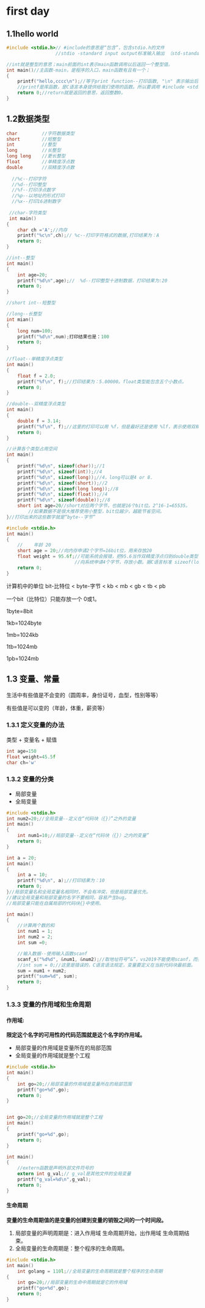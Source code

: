 # first day

## 1.1hello world

```c
#include <stdio.h>// #include的意思是“包含”，包含stdio.h的文件
                  //stdio -standard input output标准输入输出 （std-standard）（i-input）（o-output）。

//int就是整型的意思；main前面的int表示main函数调用以后返回一个整型值。
int main()//主函数-main，是程序的入口，main函数有且有一个；
{
	printf("hello,cccc\n");//等于print function--打印函数, "\n" 表示输出后换行
	//printf是库函数，是C语言本身提供给我们使用的函数。所以要调用 #include <stdio>
	return 0;//return就是返回的意思，返回整数0。
}

```

## 1.2数据类型

```c
char         //字符数据类型
short        //短整型 
int          //整型
long         //长整型
long long    //更长整型
float        //单精度浮点数
double       //双精度浮点数
 
  //%c--打印字符
  //%d--打印整型
  //%f--打印浮点数字
  //%p--以地址的形式打印
  //%x--打印16进制数字
    
 //char-字符类型
 int main()
{
    char ch ='A';//内存
    printf("%c\n",ch);// %c--打印字符格式的数据,打印结果为：A
    return 0;
}

//int--整型
int main()
{
    int age=20;
    printf("%d\n",age);//  %d--打印整型十进制数据，打印结果为:20
    return 0;
}

//short int--短整型

//long--长整型
int mian()
{
    long num=100;
    printf("%d\n",num);打印结果也是：100
    return 0;
}

//float--单精度浮点类型
int main()
{
    float f = 2.0;
    printf("%f\n", f);//打印结果为：5.00000。float类型能包含五个小数点。
    return 0;
}

//double--双精度浮点类型
int main()
{
    double f = 3.14;
    printf("%f\n", f);//这里的打印可以用 %f，但是最好还是使用 %lf，表示使用双精度打印。
    return 0;
}

//计算各个类型占用空间
int main()
{
    printf("%d\n", sizeof(char));//1
    printf("%d\n", sizeof(int));//4
    printf("%d\n", sizeof(long));//4，long可以是4 or 8.
    printf("%d\n", sizeof(short));//2
    printf("%d\n", sizeof(long long));//8
    printf("%d\n", sizeof(float));//4
    printf("%d\n", sizeof(double));//8
    short int age=20//short对应两个字节，也就是16个bit位。2^16-1=65535。
        //如果数据不是很大推荐使用小整型，bit位越少，越能节省空间。
}//打印出来的这些数字就是“byte--字节”

#include <stdio.h>
int main()
{
    //    年龄 20
    short age = 20;//向内存申请2个字节=16bit位，用来存放20
    float weight = 95.6f;//可能系统会报错，把95.6当作双精度浮点归到double类型；在95.6后面加一个“f”，说明为单精度浮点即可解决。
                         //向系统申请4个字节，存放小数。据C语言标准 sizeof(long) >= sizeof(int),根据平台不同，long可能是4或8.
    return 0;
}
```

计算机中的单位
bit-比特位 < byte-字节 < kb < mb < gb < tb < pb 

一个bit（比特位）只能存放一个 0或1。

1byte=8bit

1kb=1024byte

1mb=1024kb

1tb=1024mb

1pb=1024mb



## 1.3 变量、常量

生活中有些值是不会变的（圆周率，身份证号，血型，性别等等）

有些值是可以变的（年龄，体重，薪资等）



### 1.3.1 定义变量的办法

类型  + 变量名 + 赋值

```c
int age=150
float weight=45.5f
char ch='w'
```



### 1.3.2 变量的分类

- 局部变量
- 全局变量

```c
#include <stdio.h>
int num2=20;//全局变量--定义在“代码块（{}）”之外的变量
int main()
{
    int num1=10;//局部变量--定义在“代码块（{}）之内的变量”
    return 0;
}

int a = 20;
int main()
{
    int a = 10;
    printf("%d\n", a);//打印结果为：10
    return 0;
}//局部变量名和全局变量名相同时，不会有冲突，但是局部变量优先。
//建议全局变量和局部变量的名字不要相同，容易产生bug。
//局部变量只能在自属局部的代码块{}中使用。

int main()
{
    //计算两个数的和
    int num1 = 1;
    int num2 = 2;
    int sum =0;

    //输入数据--使用输入函数scanf
    scanf_s("%d%d", &num1, &num2);//取地址符号“&”，vs2019不能使用scanf，而要使用scanf_s
    //int sum = 0;//这里是错误的，C语言语法规定，变量要定义在当前代码块最前面。
    sum = num1 + num2;
    printf("sum=%d", sum);
    return 0;
}

```



### 1.3.3 变量的作用域和生命周期

#### **作用域:**

**限定这个名字的可用性的代码范围就是这个名字的作用域。**

- 局部变量的作用域是变量所在的局部范围
- 全局变量的作用域就是整个工程

```c
#include <stdio.h>
int main()
{
    int go=20;//局部变量的作用域是变量所在的局部范围
    printf("go+%d",go);
    return 0;
}


int go=20;//全局变量的作用域就是整个工程
int main()
{
    printf("go+%d",go);
    return 0;
}

int main()
{
    //extern函数是声明外部文件符号的
    extern int g_val;// g_val是其他文件的全局变量
    printf("g_val=%d\n",g_val);
    return 0;
}
```

#### 生命周期

**变量的生命周期值的是变量的创建到变量的销毁之间的一个时间段。**

1. 局部变量的声明周期是：进入作用域  生命周期开始，出作用域 生命周期结束。
2. 全局变量的生命周期是：整个程序的生命周期。

```c
#include <stdio.h>
int main()
    int golang = 110l;//全局变量的生命周期就是整个程序的生命周期
{
    int go=20;//局部变量的生命中周期就是它的作用域
    printf("go+%d",go);
    return 0;
}
```

